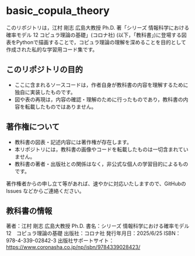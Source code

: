 # basic_copula_theory

このリポジトリは，江村 剛志 広島大教授 Ph.D. 著「シリーズ 情報科学における確率モデル 12 コピュラ理論の基礎」(コロナ社) (以下，「教科書」)に登場する図表をPythonで描画することで，コピュラ理論の理解を深めることを目的として作成された私的な学習用コード集です。

## このリポジトリの目的

- ここに含まれるソースコードは，作者自身が教科書の内容を理解するために独自に実装したものです。
- 図や表の再現は，内容の確認・理解のために行ったものであり，教科書の内容を転載したものではありません。

## 著作権について

- 教科書の図表・記述内容には著作権が存在します。
- 本リポジトリには，教科書の画像やコードを転載したものは一切含まれていません。
- 教科書の著者・出版社との関係はなく，非公式な個人の学習目的によるものです。

著作権者からの申し立て等があれば、速やかに対応いたしますので、GitHubの Issues などからご連絡ください。

## 教科書の情報
著者：江村 剛志 広島大教授 Ph.D.
書名：シリーズ 情報科学における確率モデル 12　コピュラ理論の基礎
出版社：コロナ社
発行年月日：2025/6/25
ISBN：978-4-339-02842-3
出版社サポートサイト：https://www.coronasha.co.jp/np/isbn/9784339028423/
